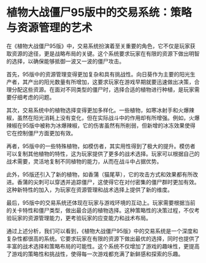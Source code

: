 # 植物大战僵尸95版中的交易系统：策略与资源管理的艺术

在《植物大战僵尸95版》中，交易系统扮演着至关重要的角色，它不仅是玩家获取资源的途径，更是战略布局的关键。这个系统要求玩家在有限的资源下做出明智的选择，以确保能够抵御一波又一波的僵尸攻击。

首先，95版中的资源管理变得更加复杂和具有挑战性。向日葵作为主要的阳光生产者，其产出的阳光数量有所增加，这要求玩家在游戏早期就要迅速做出决策，合理分配这些资源。在面对不同类型的僵尸时，选择合适的植物进行种植，是玩家需要仔细考虑的问题。

其次，交易系统中的植物选择变得更加多样化。一些植物，如寒冰射手和火爆辣椒，虽然在阳光消耗上没有变化，但在实际战斗中的作用却有所增强。例如，火爆辣椒在95版中被称为冰爆辣椒，它的伤害虽然有所削弱，但新增的冰冻效果使得它在控制僵尸方面更加有效。

再者，95版中的一些特殊植物，如模仿者，其实用性得到了极大的提升。模仿者可以复制其他植物的特性，这为玩家提供了更多的战术选择。玩家可以根据自己的战术需要，灵活地复制不同植物的能力，从而在战斗中占据优势。

此外，95版还引入了新的植物，如香蒲（猫尾草），它的攻击方式和效果都有所改进。香蒲的尖刺可以穿透并追踪僵尸，这使得它在对付密集的僵尸群时更加有效。这种新特性的加入，为玩家在资源管理和战术选择上提供了新的维度。

最后，95版中的交易系统还体现在玩家与游戏环境的互动上。玩家需要根据当前的关卡特性和僵尸类型，做出最合适的植物选择。这种策略性的决策过程，不仅考验玩家的资源管理能力，更考验玩家的应变能力和战术布局。

通过上述分析，我们可以看到，《植物大战僵尸95版》中的交易系统是一个深度和复杂性都很高的系统。它要求玩家在有限的资源下做出最优的选择，同时也提供了丰富的战术选择和策略布局的可能性。这个系统不仅增加了游戏的趣味性，更提高了游戏的策略性和挑战性，使得每一次游戏都充满了新鲜感和探索的乐趣。